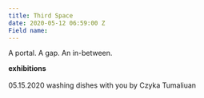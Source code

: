 ```yaml
---
title: Third Space
date: 2020-05-12 06:59:00 Z
Field name: 
---
```


A portal. A gap. An in-between.

**exhibitions**
<br /><br />
05.15.2020 washing dishes with you by Czyka Tumaliuan
